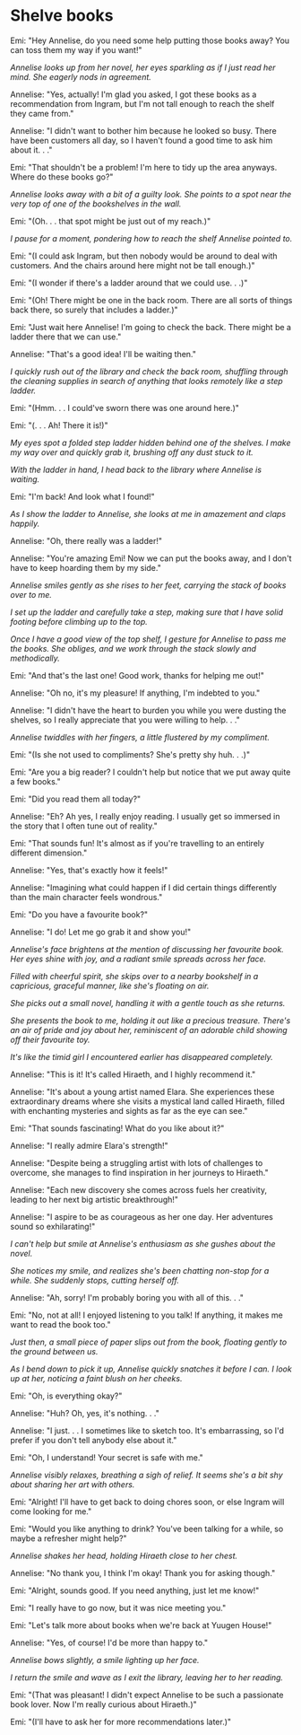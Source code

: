 # Shelve books
Emi: "Hey Annelise, do you need some help putting those books away? You can toss them my way if you want!"

*Annelise looks up from her novel, her eyes sparkling as if I just read her mind. She eagerly nods in agreement.*

Annelise: "Yes, actually! I'm glad you asked, I got these books as a recommendation from Ingram, but I'm not tall enough to reach the shelf they came from."

Annelise: "I didn't want to bother him because he looked so busy. There have been customers all day, so I haven't found a good time to ask him about it. . ."

Emi: "That shouldn't be a problem! I'm here to tidy up the area anyways. Where do these books go?"

*Annelise looks away with a bit of a guilty look. She points to a spot near the very top of one of the bookshelves in the wall.*

Emi: "(Oh. . . that spot might be just out of my reach.)"

*I pause for a moment, pondering how to reach the shelf Annelise pointed to.*

Emi: "(I could ask Ingram, but then nobody would be around to deal with customers. And the chairs around here might not be tall enough.)"

Emi: "(I wonder if there's a ladder around that we could use. . .)"

Emi: "(Oh! There might be one in the back room. There are all sorts of things back there, so surely that includes a ladder.)"

Emi: "Just wait here Annelise! I'm going to check the back. There might be a ladder there that we can use."

Annelise: "That's a good idea! I'll be waiting then."

*I quickly rush out of the library and check the back room, shuffling through the cleaning supplies in search of anything that looks remotely like a step ladder.*

Emi: "(Hmm. . . I could've sworn there was one around here.)"

Emi: "(. . . Ah! There it is!)"

*My eyes spot a folded step ladder hidden behind one of the shelves. I make my way over and quickly grab it, brushing off any dust stuck to it.*

*With the ladder in hand, I head back to the library where Annelise is waiting.*

Emi: "I'm back! And look what I found!"

*As I show the ladder to Annelise, she looks at me in amazement and claps happily.*

Annelise: "Oh, there really was a ladder!"

Annelise: "You're amazing Emi! Now we can put the books away, and I don't have to keep hoarding them by my side."

*Annelise smiles gently as she rises to her feet, carrying the stack of books over to me.*

*I set up the ladder and carefully take a step, making sure that I have solid footing before climbing up to the top.*

*Once I have a good view of the top shelf, I gesture for Annelise to pass me the books. She obliges, and we work through the stack slowly and methodically.*

Emi: "And that's the last one! Good work, thanks for helping me out!"

Annelise: "Oh no, it's my pleasure! If anything, I'm indebted to you."

Annelise: "I didn't have the heart to burden you while you were dusting the shelves, so I really appreciate that you were willing to help. . ."

*Annelise twiddles with her fingers, a little flustered by my compliment.*

Emi: "(Is she not used to compliments? She's pretty shy huh. . .)"

Emi: "Are you a big reader? I couldn't help but notice that we put away quite a few books."

Emi: "Did you read them all today?"

Annelise: "Eh? Ah yes, I really enjoy reading. I usually get so immersed in the story that I often tune out of reality."

Emi: "That sounds fun! It's almost as if you're travelling to an entirely different dimension."

Annelise: "Yes, that's exactly how it feels!"

Annelise: "Imagining what could happen if I did certain things differently than the main character feels wondrous."

Emi: "Do you have a favourite book?"

Annelise: "I do! Let me go grab it and show you!"

*Annelise's face brightens at the mention of discussing her favourite book. Her eyes shine with joy, and a radiant smile spreads across her face.*

*Filled with cheerful spirit, she skips over to a nearby bookshelf in a capricious, graceful manner, like she's floating on air.*

*She picks out a small novel, handling it with a gentle touch as she returns.*

*She presents the book to me, holding it out like a precious treasure. There's an air of pride and joy about her, reminiscent of an adorable child showing off their favourite toy.*

*It's like the timid girl I encountered earlier has disappeared completely.* 

Annelise: "This is it! It's called Hiraeth, and I highly recommend it."

Annelise: "It's about a young artist named Elara. She experiences these extraordinary dreams where she visits a mystical land called Hiraeth, filled with enchanting mysteries and sights as far as the eye can see."

Emi: "That sounds fascinating! What do you like about it?"

Annelise: "I really admire Elara's strength!" 

Annelise: "Despite being a struggling artist with lots of challenges to overcome, she manages to find inspiration in her journeys to Hiraeth."

Annelise: "Each new discovery she comes across fuels her creativity, leading to her next big artistic breakthrough!"

Annelise: "I aspire to be as courageous as her one day. Her adventures sound so exhilarating!"

*I can't help but smile at Annelise's enthusiasm as she gushes about the novel.*

*She notices my smile, and realizes she's been chatting non-stop for a while. She suddenly stops, cutting herself off.*

Annelise: "Ah, sorry! I'm probably boring you with all of this. . ."

Emi: "No, not at all! I enjoyed listening to you talk! If anything, it makes me want to read the book too."

*Just then, a small piece of paper slips out from the book, floating gently to the ground between us.*

*As I bend down to pick it up, Annelise quickly snatches it before I can. I look up at her, noticing a faint blush on her cheeks.*

Emi: "Oh, is everything okay?"

Annelise: "Huh? Oh, yes, it's nothing. . ."

Annelise: "I just. . . I sometimes like to sketch too. It's embarrassing, so I'd prefer if you don't tell anybody else about it."

Emi: "Oh, I understand! Your secret is safe with me."

*Annelise visibly relaxes, breathing a sigh of relief. It seems she's a bit shy about sharing her art with others.*

Emi: "Alright! I'll have to get back to doing chores soon, or else Ingram will come looking for me."

Emi: "Would you like anything to drink? You've been talking for a while, so maybe a refresher might help?"

*Annelise shakes her head, holding Hiraeth close to her chest.*

Annelise: "No thank you, I think I'm okay! Thank you for asking though."

Emi: "Alright, sounds good. If you need anything, just let me know!"

Emi: "I really have to go now, but it was nice meeting you."

Emi: "Let's talk more about books when we're back at Yuugen House!"

Annelise: "Yes, of course! I'd be more than happy to."

*Annelise bows slightly, a smile lighting up her face.*

*I return the smile and wave as I exit the library, leaving her to her reading.*

Emi: "(That was pleasant! I didn't expect Annelise to be such a passionate book lover. Now I'm really curious about Hiraeth.)"

Emi: "(I'll have to ask her for more recommendations later.)"

